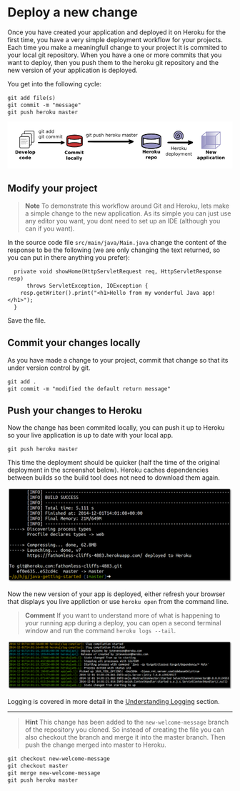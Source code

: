 # Deploy a new change 

  Once you have created your application and deployed it on Heroku for the first time, you have a very simple deployment workflow for your projects.  Each time you make a meaningfull change to your project it is commited to your local  git repository.  When you have a one or more commits that you want to deploy, then you push them to the heroku git repository and the new version of your application is deployed.

You get into the following cycle:

    git add file(s)
    git commit -m "message"
    git push heroku master

![Heroku - simple continuous deployment](../images/heroku-continuous-development-simple.png)

## Modify your project

> **Note** To demonstrate this workflow around Git and Heroku, lets make a simple change to the new application.  As its simple you can just use any editor you want, you dont need to set up an IDE (although you can if you want).

In the source code file `src/main/java/Main.java` change the content of the response to be the following (we are only changing the text returned, so you can put in there anything you prefer):

```
  private void showHome(HttpServletRequest req, HttpServletResponse resp)
      throws ServletException, IOException {
    resp.getWriter().print("<h1>Hello from my wonderful Java app!</h1>");
  }

```
  Save the file.

## Commit your changes locally

  As you have made a change to your project, commit that change so that its under version control by git.

    git add .
    git commit -m "modified the default return message"


## Push your changes to Heroku

  Now the change has been commited locally, you can push it up to Heroku so your live application is up to date with your local app.

    git push heroku master

  This time the deployment should be quicker (half the time of the original deployment in the screenshot below).  Heroku caches dependencies between builds so the build tool does not need to download them again.

![Heroku - second deployment](../images/heroku-app-sample-java-second-deploy.png)

  Now the new version of your app is deployed, either refresh your browser that displays you live appliction or use `heroku open` from the command line.

> **Comment** If you want to understand more of what is happening to your running app during a deploy, you can open a second terminal window and run the command `heroku logs --tail`.

![Heroku logs tail - deploy new app version](../images/heroku-logs-tail-app-sample-java-second-deploy.png)

  Logging is covered in more detail in the [Understanding Logging](/understanding-logging) section.

---

> **Hint** This change has been added to the `new-welcome-message` branch of the repository you cloned.  So instead of creating the file you can also checkout the branch and merge it into the master branch.  Then push the change merged into master to Heroku.

    git checkout new-welcome-message
    git checkout master
    git merge new-welcome-message
    git push heroku master

